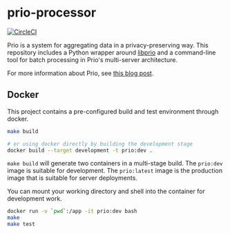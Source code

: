 # prio-processor

[![CircleCI](https://circleci.com/gh/mozilla/prio-processor.svg?style=svg)](https://circleci.com/gh/mozilla/prio-processor)

Prio is a system for aggregating data in a privacy-preserving way. This
repository includes a Python wrapper around [libprio](https://github.com/mozilla/libprio) 
and a command-line tool for batch processing in Prio's multi-server architecture.

For more information about Prio, see [this blog
post](https://hacks.mozilla.org/2018/10/testing-privacy-preserving-telemetry-with-prio/).

## Docker

This project contains a pre-configured build and test environment through
docker.

```bash
make build

# or using docker directly by building the development stage
docker build --target development -t prio:dev .
```

`make build` will generate two containers in a multi-stage build. The `prio:dev`
image is suitable for development. The `prio:latest` image is the production
image that is suitable for server deployments.

You can mount your working directory and shell into the container for
development work.

```bash
docker run -v `pwd`:/app -it prio:dev bash
make
make test
```
